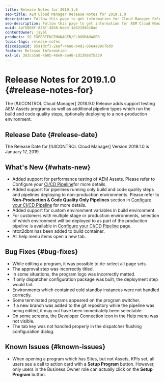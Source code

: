 ```yaml
---
title: Release Notes for 2019.1.0
seo-title: AEM Cloud Manager Release Notes for 2019.1.0
description: Follow this page to get information for Cloud Manager Release 2019.1.0.
seo-description: Follow this page to get information for AEM Cloud Manager Release 2019.1.0.
uuid: 3af5808f-828f-4846-bee4-1e62194b48ad
contentOwner: jsyal
products: SG_EXPERIENCEMANAGER/CLOUDMANAGER
topic-tags: release-notes
discoiquuid: 85a1dcf3-2eef-4ba8-b4d1-09e4a88c7bd0
feature: Release Information
exl-id: 383ca5a0-4b0b-48e9-aa48-1d1388875329
---
```

# Release Notes for 2019.1.0 {#release-notes-for}

The [!UICONTROL Cloud Manager] 2018.9.0 Release adds support testing AEM Assets programs as well as additional pipeline types which run the build and code quality steps, optionally deploying to a non-production environment.

## Release Date {#release-date}

The Release Date for [!UICONTROL Cloud Manager] Version 2019.1.0 is January 17, 2019.

## What's New {#whats-new}

* Added support for performance testing of AEM Assets. Please refer to Configure your [CI/CD Pipeline](configuring-pipeline.md)for more details.
* Added support for pipelines running only build and code quality steps and pipelines deploying to non-production environments. Please refer to **Non-Production & Code Quality Only Pipelines** section in [Configure your CI/CD Pipeline](configuring-pipeline.md) for more details.
* Added support for custom environment variables in build environment.
* For customers with multiple stage or production environments, selection of which environment will be deployed to as part of the production pipeline is available in [Configure your CI/CD Pipeline](configuring-pipeline.md) page.
* httxt2dbm has been added to build container.
* All help menu items open a new tab.

## Bug Fixes {#bug-fixes}

* While editing a program, it was possible to de-select all page sets.
* The approval step was incorrectly titled.
* In some situations, the program logo was incorrectly matted.
* If only dispatcher configuration package was built, the deployment step would fail.
* Environments which contained cold standby instances were not handled correctly.
* Some terminated programs appeared on the program switcher.
* If a new branch was added to the git repository while the pipeline was being edited, it may not have been immediately been selectable.
* On some screens, the Developer Connection icon in the Help menu was not visible.
* The tab key was not handled properly in the dispatcher flushing configuration dialog.

## Known Issues {#known-issues}

* When opening a program which has Sites, but not Assets, KPIs set, all users see a call to action card with a **Setup Program** button. However, only users in the Business Owner role can actually click on the **Setup Program** button.
